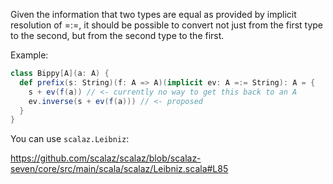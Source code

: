 Given the information that two types are equal as provided by implicit resolution of =:=, it should be possible to convert not just from the first type to the second, but from the second type to the first.

Example: 
```scala
class Bippy[A](a: A) {
  def prefix(s: String)(f: A => A)(implicit ev: A =:= String): A = {
    s + ev(f(a)) // <- currently no way to get this back to an A
    ev.inverse(s + ev(f(a))) // <- proposed
  }
}
```
You can use `scalaz.Leibniz`:

  https://github.com/scalaz/scalaz/blob/scalaz-seven/core/src/main/scala/scalaz/Leibniz.scala#L85
